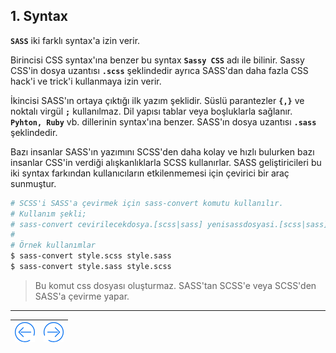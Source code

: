 ## 1. Syntax

**`SASS`** iki farklı syntax'a izin verir. 

Birincisi CSS syntax'ına benzer bu syntax **`Sassy CSS`** adı ile bilinir.
Sassy CSS'in dosya uzantısı **`.scss`** şeklindedir ayrıca 
SASS'dan daha fazla CSS hack'i ve trick'i kullanmaya izin verir.

İkincisi SASS'ın ortaya çıktığı ilk yazım şeklidir. 
Süslü parantezler **`{,}`** ve noktalı virgül **`;`** kullanılmaz.
Dil yapısı tablar veya boşluklarla sağlanır. **`Pyhton, Ruby`** vb. dillerinin syntax'ına benzer.
SASS'ın dosya uzantısı **`.sass`** şeklindedir.

Bazı insanlar SASS'ın yazımını SCSS'den daha kolay ve hızlı bulurken bazı insanlar 
CSS'in verdiği alışkanlıklarla SCSS kullanırlar. 
SASS geliştiricileri bu iki syntax farkından kullanıcıların etkilenmemesi için çevirici bir araç sunmuştur.

```bash
# SCSS'i SASS'a çevirmek için sass-convert komutu kullanılır.
# Kullanım şekli;
# sass-convert cevirilecekdosya.[scss|sass] yenisassdosyasi.[scss|sass] 
#
# Örnek kullanımlar
$ sass-convert style.scss style.sass
$ sass-convert style.sass style.scss
```
>Bu komut css dosyası oluşturmaz. SASS'tan SCSS'e veya SCSS'den SASS'a çevirme yapar.	

---
| [![Back][back]](https://github.com/sqlProvider/SASS-Lang) | [![Next][next]](UsingSASS.md) |
|-------|-----:|

[back]: https://raw.githubusercontent.com/sqlProvider/SASS-Lang/master/Resources/back.png
[next]: https://raw.githubusercontent.com/sqlProvider/SASS-Lang/master/Resources/next.png